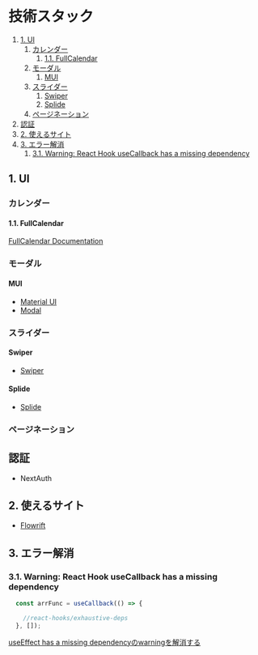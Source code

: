 # 技術スタック
1. [1. UI](#1-ui)
   1. [カレンダー](#カレンダー)
      1. [1.1. FullCalendar](#11-fullcalendar)
   2. [モーダル](#モーダル)
      1. [MUI](#mui)
   3. [スライダー](#スライダー)
      1. [Swiper](#swiper)
      2. [Splide](#splide)
   4. [ページネーション](#ページネーション)
2. [認証](#認証)
3. [2. 使えるサイト](#2-使えるサイト)
4. [3. エラー解消](#3-エラー解消)
   1. [3.1. Warning: React Hook useCallback has a missing dependency](#31-warning-react-hook-usecallback-has-a-missing-dependency)


## 1. UI

### カレンダー

#### 1.1. FullCalendar

[FullCalendar Documentation](https://fullcalendar.io/docs)

### モーダル

#### MUI

* [Material UI](https://mui.com/material-ui/getting-started/)
* [Modal](https://mui.com/material-ui/react-modal/?srsltid=AfmBOorWTMCYU7ZG2EKC9pSZDneWIvwXACksA50qdfsWX5UDOMQcM5eQ)

### スライダー

#### Swiper

* [Swiper](https://swiperjs.com/)

#### Splide

* [Splide](https://ja.splidejs.com/) 

### ページネーション

## 認証

* NextAuth

## 2. 使えるサイト

* [Flowrift](https://flowrift.com)


## 3. エラー解消

### 3.1. Warning: React Hook useCallback has a missing dependency

```typescript
  const arrFunc = useCallback(() => {

    //react-hooks/exhaustive-deps
  }, []);
```

[useEffect has a missing dependencyのwarningを解消する](https://zenn.dev/mackay/articles/1e8fcce329336d)